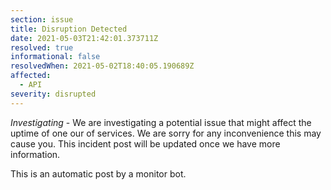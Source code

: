 ```yaml
---
section: issue
title: Disruption Detected
date: 2021-05-03T21:42:01.373711Z
resolved: true
informational: false
resolvedWhen: 2021-05-02T18:40:05.190689Z
affected:
  - API
severity: disrupted
---
```

*Investigating* - We are investigating a potential issue that might affect the uptime of one our of services. We are sorry for any inconvenience this may cause you. This incident post will be updated once we have more information.

This is an automatic post by a monitor bot.
        